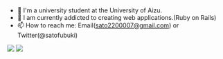 ### 

- 🏫 I'm a university student at the University of Aizu.
- 🌱 I am currently addicted to creating web applications.(Ruby on Rails)
- 📫 How to reach me: Email(sato2200007@gmail.com) or Twitter(@satofubuki)

![](https://github-readme-stats.vercel.app/api?username=tocoteron&count_private=true&show_icons=true&theme=dracula)
![](https://github-readme-stats.vercel.app/api/top-langs/?username=tocoteron&layout=compact&theme=dracula)
